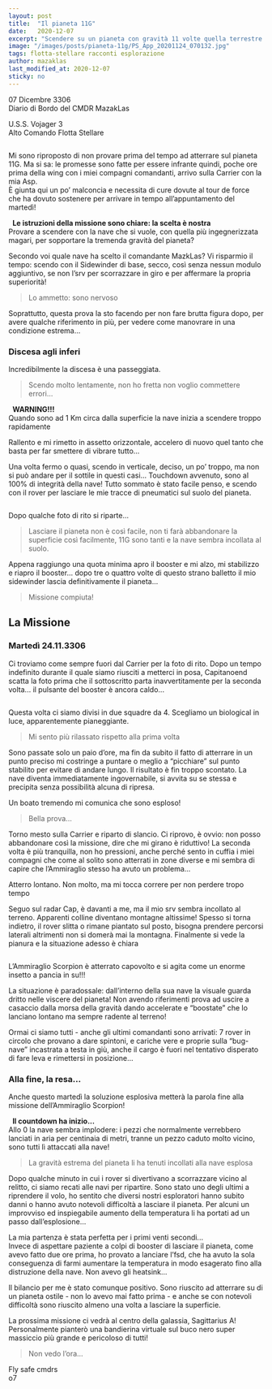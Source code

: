 ```yaml
---
layout: post
title:  "Il pianeta 11G"
date:   2020-12-07
excerpt: "Scendere su un pianeta con gravità 11 volte quella terrestre: un'impresa possibile o impossibile? Un altro racconto del CMDR MazakLas"
image: "/images/posts/pianeta-11g/PS_App_20201124_070132.jpg"
tags: flotta-stellare racconti esplorazione
author: mazaklas
last_modified_at: 2020-12-07
sticky: no
---
```

<div class="box alt">
<p>07 Dicembre 3306<br>
Diario di Bordo del CMDR MazakLas</p>

<p>U.S.S. Vojager 3<br>
Alto Comando Flotta Stellare</p>
</div>
<span class="image fit"><img src="/images/Elite-Division-png.png" alt=""></span>

Mi sono riproposto di non provare prima del tempo ad atterrare sul pianeta 11G.
Ma si sa: le promesse sono fatte per essere infrante quindi, poche ore prima della wing con i miei compagni comandanti, arrivo sulla Carrier con la mia Asp.<br>
È giunta qui un po’ malconcia e necessita di cure dovute al tour de force che ha dovuto sostenere per arrivare in tempo all’appuntamento del martedì!

<div class="box">
<i class="fa fa-exclamation-triangle" aria-hidden="true" style="color: #f07b05;"></i>&nbsp;&nbsp;<b>Le istruzioni della missione sono chiare: la scelta è nostra</b>&nbsp;<i class="fa fa-spinner fa-spin fa-fw" aria-hidden="true" style="color: #f07b05;"></i><br>
Provare a scendere con la nave che si vuole, con quella più ingegnerizzata magari, per sopportare la tremenda gravità del pianeta?
</div>

Secondo voi quale nave ha scelto il comandante MazkLas? Vi risparmio il tempo: scendo con il Sidewinder di base, secco, così senza nessun modulo aggiuntivo, se non l’srv per scorrazzare in giro e per affermare la propria superiorità!

> Lo ammetto: sono nervoso

Soprattutto, questa prova la sto facendo per non fare brutta figura dopo, per avere qualche riferimento in più, per vedere come manovrare in una condizione estrema...

### Discesa agli inferi

Incredibilmente la discesa è una passeggiata. 

> Scendo molto lentamente, non ho fretta non voglio commettere errori... 
 
<div class="box">
<i class="fa fa-exclamation-triangle" aria-hidden="true" style="color: #f07b05;"></i>&nbsp;&nbsp;<b>WARNING!!!</b>&nbsp;<i class="fa fa-spinner fa-spin fa-fw" aria-hidden="true" style="color: #f07b05;"></i><br>
Quando sono ad 1 Km circa dalla superficie la nave inizia a scendere troppo rapidamente</div>

Rallento e mi rimetto in assetto orizzontale, accelero di nuovo quel tanto che basta per far smettere di vibrare tutto...

Una volta fermo o quasi, scendo in verticale, deciso, un po’ troppo, ma non si può andare per il sottile in questi casi...
Touchdown avvenuto, sono al 100% di integrità della nave! Tutto sommato è stato facile penso, e scendo con il rover per lasciare le mie tracce di pneumatici sul suolo del pianeta.

<div class="box alt">
    <span class="image fit"><a href="/images/posts/pianeta-11g/PS_App_20201124_070140.jpg"><img src="{{ "/images/posts/pianeta-11g/PS_App_20201124_070140.jpg" | prepend:site.baseurl }}" alt=""  title="Immagine 1"/></a></span>
</div>

Dopo qualche foto di rito si riparte...

> Lasciare il pianeta non è così facile, non ti farà abbandonare la superficie così facilmente, 11G sono tanti e la nave sembra incollata al suolo.

Appena raggiungo una quota minima apro il booster e mi alzo, mi stabilizzo e riapro il booster... dopo tre o quattro volte di questo strano balletto il mio sidewinder lascia definitivamente il pianeta...

> Missione compiuta!

## La Missione

### Martedì 24.11.3306

Ci troviamo come sempre fuori dal Carrier per la foto di rito. Dopo un tempo indefinito durante il quale siamo riusciti a metterci in posa, Capitanoend scatta la foto prima che il sottoscritto parta inavvertitamente per la seconda volta... il pulsante del booster è ancora caldo...

<div class="box alt">
    <span class="image fit"><a href="/images/posts/pianeta-11g/PS_App_20201124_070140.jpg"><img src="{{ "/images/posts/pianeta-11g/IMG_No_style_20201213_180924_processed.jpg" | prepend:site.baseurl }}" alt=""  title="Immagine 2"/></a></span>
</div>

Questa volta ci siamo divisi in due squadre da 4. Scegliamo un biological in luce, apparentemente pianeggiante.

> Mi sento più rilassato rispetto alla prima volta 
 
Sono passate solo un paio d’ore, ma fin da subito il fatto di atterrare in un punto preciso mi costringe a puntare o meglio a “picchiare” sul punto stabilito per evitare di andare lungo. Il risultato è fin troppo scontato. La nave diventa immediatamente ingovernabile, si avvita su se stessa e precipita senza possibilità alcuna di ripresa.

Un boato tremendo mi comunica che sono esploso! 

> Bella prova...

Torno mesto sulla Carrier e riparto di slancio. Ci riprovo, è ovvio: non posso abbandonare così la missione, dire che mi girano è riduttivo!
La seconda volta è più tranquilla, non ho pressioni, anche perché sento in cuffia i miei compagni che come al solito sono atterrati in zone diverse e mi sembra di capire che l’Ammiraglio stesso ha avuto un problema...

Atterro lontano. Non molto, ma mi tocca correre per non perdere tropo tempo

Seguo sul radar Cap, è davanti a me, ma il mio srv sembra incollato al terreno. Apparenti colline diventano montagne altissime! Spesso si torna indietro, il rover slitta o rimane piantato sul posto, bisogna prendere percorsi laterali altrimenti non si domerà mai la montagna. Finalmente si vede la pianura e la situazione adesso è chiara

<div class="box alt">
    <span class="image fit"><a href="/images/posts/pianeta-11g/PS_App_20201125_074233.jpg"><img src="{{ "/images/posts/pianeta-11g/PS_App_20201125_074233.jpg" | prepend:site.baseurl }}" alt=""  title="Immagine 3"/></a></span>
</div>

L’Ammiraglio Scorpion è atterrato capovolto e si agita come un enorme insetto a pancia in su!!!

La situazione è paradossale: dall’interno della sua nave la visuale guarda dritto nelle viscere del pianeta! Non avendo riferimenti prova ad uscire a casaccio dalla morsa della gravità dando accelerate e “boostate” che lo lanciano lontano ma sempre radente al terreno!

Ormai ci siamo tutti - anche gli ultimi comandanti sono arrivati: 7 rover in circolo che provano a dare spintoni, e cariche vere e proprie sulla “bug-nave” incastrata a testa in giù, anche il cargo è fuori nel tentativo disperato di fare leva e rimettersi in posizione...

### Alla fine, la resa...

Anche questo martedì la soluzione esplosiva metterà la parola fine alla missione dell’Ammiraglio Scorpion!

<div class="box">
<i class="fa fa-exclamation-triangle" aria-hidden="true" style="color: #f07b05;"></i>&nbsp;&nbsp;<b>Il countdown ha inizio...</b>&nbsp;<i class="fa fa-spinner fa-spin fa-fw" aria-hidden="true" style="color: #f07b05;"></i><br>
Allo 0 la nave sembra implodere: i pezzi che normalmente verrebbero lanciati in aria per centinaia di metri, tranne un pezzo caduto molto vicino, sono tutti lì attaccati alla nave!
<blockquote>La gravità estrema del pianeta li ha tenuti incollati alla nave esplosa</blockquote>
</div>

Dopo qualche minuto in cui i rover si divertivano a scorrazzare vicino al relitto, ci siamo recati alle navi per ripartire. Sono stato uno degli ultimi a riprendere il volo, ho sentito che diversi nostri esploratori hanno subito danni o hanno avuto notevoli difficoltà a lasciare il pianeta. Per alcuni un improvviso ed inspiegabile aumento della temperatura li ha portati ad un passo dall’esplosione...

La mia partenza è stata perfetta per i primi venti secondi...<br>
Invece di aspettare paziente a colpi di booster di lasciare il pianeta, come avevo fatto due ore prima, ho provato a lanciare l’fsd, che ha avuto la sola conseguenza di farmi aumentare la temperatura in modo esagerato fino alla distruzione della nave. Non avevo gli heatsink...

Il bilancio per me è stato comunque positivo. Sono riuscito ad atterrare su di un pianeta ostile - non lo avevo mai fatto prima - e anche se con notevoli difficoltà sono riuscito almeno una volta a lasciare la superficie.

La prossima missione ci vedrà al centro della galassia, Sagittarius A! Personalmente pianterò una bandierina virtuale sul buco nero super massiccio più grande e pericoloso di tutti!

> Non vedo l’ora...

Fly safe cmdrs<br>
o7
